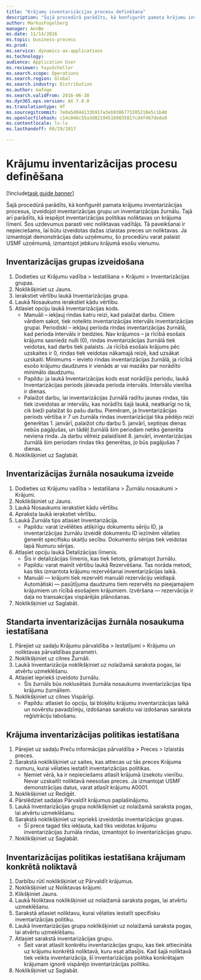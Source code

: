 ```yaml
---
title: "Krājumu inventarizācijas procesu definēšana"
description: "Šajā procedūrā parādīts, kā konfigurēt pamata krājumu inventarizācijas procesus, izveidojot inventarizācijas grupu un inventarizācijas žurnālu."
author: MarkusFogelberg
manager: AnnBe
ms.date: 11/14/2016
ms.topic: business-process
ms.prod: 
ms.service: dynamics-ax-applications
ms.technology: 
audience: Application User
ms.reviewer: YuyuScheller
ms.search.scope: Operations
ms.search.region: Global
ms.search.industry: Distribution
ms.author: mafoge
ms.search.validFrom: 2016-06-30
ms.dyn365.ops.version: AX 7.0.0
ms.translationtype: HT
ms.sourcegitcommit: 7e0a5d044133b917a3eb9386773205218e5c1b40
ms.openlocfilehash: c14c846c55a3d821945160835817cd4f467deda9
ms.contentlocale: lv-lv
ms.lasthandoff: 09/29/2017

---
```

# <a name="define-inventory-counting-processes"></a>Krājumu inventarizācijas procesu definēšana

[!include[task guide banner](../../includes/task-guide-banner.md)]

Šajā procedūrā parādīts, kā konfigurēt pamata krājumu inventarizācijas procesus, izveidojot inventarizācijas grupu un inventarizācijas žurnālu. Tajā arī parādīts, kā iespējot inventarizācijas politikas noliktavas un krājuma līmenī. Šos uzdevumus parasti veic noliktavas vadītājs. Tā paveikšanai ir nepieciešams, lai būtu izveidotas dažas izlaistas preces un noliktavas. Ja izmantojat demonstrācijas datu uzņēmumu, šo procedūru varat palaist USMF uzņēmumā, izmantojot jebkuru krājumā esošu vienumu.


## <a name="create-a-counting-group"></a>Inventarizācijas grupas izveidošana
1. Dodieties uz Krājumu vadība > Iestatīšana > Krājumi > Inventarizācijas grupas.
2. Noklikšķiniet uz Jauns.
3. Ierakstiet vērtību laukā Inventarizācijas grupa.
4. Laukā Nosaukums ierakstiet kādu vērtību.
5. Atlasiet opciju laukā Inventarizācijas kods.
    * Manuāli – iekļauj rindas katru reizi, kad palaižat darbu. Citiem vārdiem sakot, tiek noteikts inventarizācijas intervāls inventarizācijas grupai.  Periodiski – iekļauj perioda rindas inventarizācijas žurnālā, kad perioda intervāls ir beidzies.   Nav krājumos – ja rīcībā esošais krājums sasniedz nulli (0), rindas inventarizācijas žurnālā tiek veidotas, kad darbs tiek palaists. Ja rīcībā esošais krājums pēc uzskaites ir 0, rindas tiek veidotas nākamajā reizē, kad uzsākat uzskaiti.   Minimums – ievieto rindas inventarizācijas žurnālā, ja rīcībā esošo krājumu daudzums ir vienāds ar vai mazāks par norādīto minimālo daudzumu.  
    * Papildu: ja laukā Inventarizācijas kods esat norādījis periodu, laukā Inventarizācijas periods jāievada perioda intervāls. Intervālu vienība ir dienas.  
    * Palaižot darbu, lai inventarizācijas žurnālā radītu jaunas rindas, tās tiek izveidotas ar intervālu, kas norādīts šajā laukā, neatkarīgi no tā, cik bieži palaižat šo pašu darbu. Piemēram, ja Inventarizācijas periods vērtība ir 7 un žurnāla rindas inventarizācijai tika pēdējo reizi ģenerētas 1. janvārī, palaižot citu darbu 5. janvārī, septiņas dienas nebūs pagājušas, un tādēļ žurnālā šim periodam netiks ģenerēta neviena rinda. Ja darbu vēlreiz palaidīsiet 8. janvārī, inventarizācijas žurnālā šim periodam rindas tiks ģenerētas, jo būs pagājušas 7 dienas.  
6. Noklikšķiniet uz Saglabāt.

## <a name="create-a-counting-journal-name"></a>Inventarizācijas žurnāla nosaukuma izveide
1. Dodieties uz Krājumu vadība > Iestatīšana > Žurnālu nosaukumi > Krājumi.
2. Noklikšķiniet uz Jauns.
3. Laukā Nosaukums ierakstiet kādu vērtību.
4. Apraksta laukā ierakstiet vērtību.
5. Laukā Žurnāla tips atlasiet Inventarizācija.
    * Papildu: varat izvēlēties atšķirīgu dokumentu sēriju ID, ja inventarizācijas žurnālu izveidē dokumentu ID iezīmēm vēlaties ģenerēt specifisku skaitļu secību. Dokumentu sērijas tiek veidotas lapā Numuru sērijas.  
6. Atlasiet opciju laukā Detalizācijas līmenis.
    * Šis ir detalizācijas līmenis, kas tiek lietots, grāmatojot žurnālu.  
    * Papildu: varat mainīt vērtību laukā Rezervēšana. Tas norāda metodi, kas tiks izmantota krājumu rezervēšanai inventarizācijas laikā.   
    * Manuāli — krājumi tiek rezervēti manuāli rezervāciju veidlapā.   Automātiski — pasūtījuma daudzums tiem rezervēts no pieejamajiem krājumiem un rīcībā esošajiem krājumiem.   Izvēršana — rezervācija ir daļa no transakcijas vispārējās plānošanas.  
7. Noklikšķiniet uz Saglabāt.

## <a name="set-standard-counting-journal-name"></a>Standarta inventarizācijas žurnāla nosaukuma iestatīšana
1. Pārejiet uz sadaļu Krājumu pārvaldība > Iestatījumi > Krājumu un noliktavas pārvaldības parametri.
2. Noklikšķiniet uz cilnes Žurnāli.
3. Laukā Inventarizācija noklikšķiniet uz nolaižamā saraksta pogas, lai atvērtu uzmeklēšanu.
4. Atlasiet iepriekš izveidoto žurnālu.
    * Šis žurnāls būs noklusētais žurnāla nosaukums inventarizācijas tipa krājumu žurnāliem.  
5. Noklikšķiniet uz cilnes Vispārīgi.
    * Papildu: atlasiet šo opciju, lai bloķētu krājumu inventarizācijas laikā un novērstu pavadzīmju, izdošanas sarakstu vai izdošanas saraksta reģistrāciju labošanu.  

## <a name="set-the-counting-policy-for-an-item"></a>Krājuma inventarizācijas politikas iestatīšana
1. Pārejiet uz sadaļu Preču informācijas pārvaldība > Preces > Izlaistās preces.
2. Sarakstā noklikšķiniet uz saites, kas attiecas uz tās preces Krājuma numuru, kurai vēlaties iestatīt inventarizācijas politikas.
    * Ņemiet vērā, ka ir nepieciešams atlasīt krājumā izsekotu vienību. Nevar uzskaitīt noliktavā neesošas preces. Ja izmantojat USMF demonstrācijas datus, varat atlasīt krājumu A0001.  
3. Noklikšķiniet uz Rediģēt.
4. Pārslēdziet sadaļas Pārvaldīt krājumus paplašinājumu.
5. Laukā Inventarizācijas grupa noklikšķiniet uz nolaižamā saraksta pogas, lai atvērtu uzmeklēšanu.
6. Sarakstā noklikšķiniet uz iepriekš izveidotās inventarizācijas grupas.
    * Šī prece tagad tiks iekļauta, kad tiks veidotas krājumu inventarizācijas žurnāla rindas, izmantojot šo inventarizācijas grupu.  
7. Noklikšķiniet uz Saglabāt.

## <a name="set-the-counting-policy-for-an-item-in-a-specific-warehouse"></a>Inventarizācijas politikas iestatīšana krājumam konkrētā noliktavā
1. Darbību rūtī noklikšķiniet uz Pārvaldīt krājumus.
2. Noklikšķiniet uz Noliktavas krājumi.
3. Klikšķiniet Jauns.
4. Laukā Noliktava noklikšķiniet uz nolaižamā saraksta pogas, lai atvērtu uzmeklēšanu.
5. Sarakstā atlasiet noliktavu, kurai vēlaties iestatīt specifisku inventarizācijas politiku.
6. Laukā Inventarizācijas grupa noklikšķiniet uz nolaižamā saraksta pogas, lai atvērtu uzmeklēšanu.
7. Atlasiet sarakstā inventarizācijas grupu.
    * Šeit varat atlasīt konkrētu inventarizācijas grupu, kas tiek attiecināta uz krājumu konkrētā noliktavā, kuru esat atlasījis. Kad šajā noliktavā tiek veikta inventarizācija, šī inventarizācijas politika konkrētajam krājumam ignorē vispārējo inventarizācijas politiku.  
8. Noklikšķiniet uz Saglabāt.


